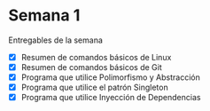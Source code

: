 # Semana 1

Entregables de la semana
- [x] Resumen de comandos básicos de Linux
- [x] Resumen de comandos básicos de Git
- [x] Programa que utilice Polimorfismo y Abstracción
- [x] Programa que utilice el patrón Singleton
- [x] Programa que utilice Inyección de Dependencias
